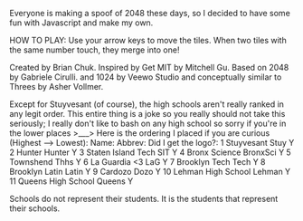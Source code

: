Everyone is making a spoof of 2048 these days, so I decided to have some fun with Javascript and make my own.


HOW TO PLAY: Use your arrow keys to move the tiles. When two tiles with the same number touch, they merge into one!

Created by Brian Chuk. Inspired by Get MIT by Mitchell Gu. Based on 2048 by Gabriele Cirulli. and 1024 by Veewo Studio and conceptually similar to Threes by Asher Vollmer.

Except for Stuyvesant (of course), the high schools aren't really ranked in any legit order. This entire thing is a joke so you really should not take this seriously; I really don't like to bash on any high school so sorry if you're in the lower places >___>
Here is the ordering I placed if you are curious (Highest --> Lowest):
		   Name:                  Abbrev:             Did I get the logo?:
1          Stuyvesant             Stuy                Y
2          Hunter                 Hunter              Y
3          Staten Island Tech     SIT                 Y
4          Bronx Science          BronxSci            Y
5          Townshend              Thhs                Y
6          La Guardia <3          LaG				  Y
7          Brooklyn Tech          Tech				  Y
8          Brooklyn Latin         Latin				  Y
9          Cardozo                Dozo				  Y
10         Lehman High School     Lehman 			  Y
11         Queens High School     Queens              Y






Schools do not represent their students. It is the students that represent their schools.